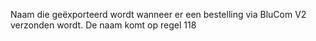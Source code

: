 Naam die geëxporteerd wordt wanneer er een bestelling via BluCom V2 verzonden wordt. De naam komt op regel 118
